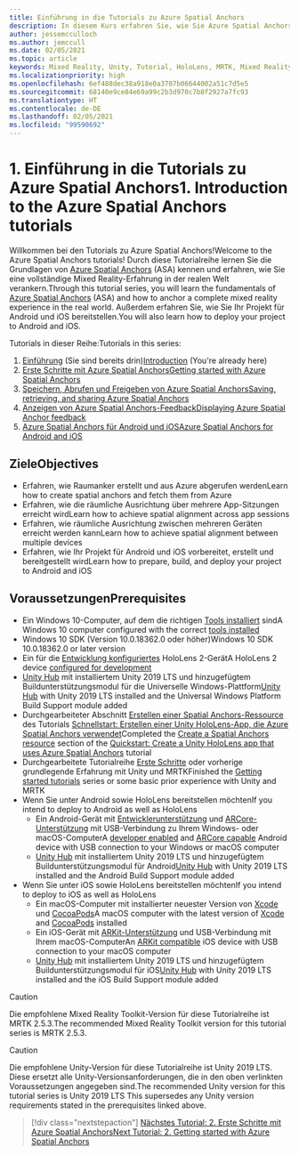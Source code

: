 ```yaml
---
title: Einführung in die Tutorials zu Azure Spatial Anchors
description: In diesem Kurs erfahren Sie, wie Sie Azure Spatial Anchors in einer Mixed Reality-Anwendung implementieren.
author: jessemcculloch
ms.author: jemccull
ms.date: 02/05/2021
ms.topic: article
keywords: Mixed Reality, Unity, Tutorial, HoloLens, MRTK, Mixed Reality Toolkit, UWP, Azure Spatial Anchors, iOS, Android, Windows 10, ARCore, macOS, Android-Buildunterstützung, ARKit
ms.localizationpriority: high
ms.openlocfilehash: 6ef488dec38a918e0a3707b06644002a51c7d5e5
ms.sourcegitcommit: 68140e9ce84e69a99c2b3d970c7b8f2927a7fc93
ms.translationtype: HT
ms.contentlocale: de-DE
ms.lasthandoff: 02/05/2021
ms.locfileid: "99590692"
---
```

# <a name="1-introduction-to-the-azure-spatial-anchors-tutorials"></a><span data-ttu-id="45085-104">1. Einführung in die Tutorials zu Azure Spatial Anchors</span><span class="sxs-lookup"><span data-stu-id="45085-104">1. Introduction to the Azure Spatial Anchors tutorials</span></span>

<span data-ttu-id="45085-105">Willkommen bei den Tutorials zu Azure Spatial Anchors!</span><span class="sxs-lookup"><span data-stu-id="45085-105">Welcome to the Azure Spatial Anchors tutorials!</span></span> <span data-ttu-id="45085-106">Durch diese Tutorialreihe lernen Sie die Grundlagen von <a href="https://azure.microsoft.com/services/spatial-anchors" target="_blank">Azure Spatial Anchors</a> (ASA) kennen und erfahren, wie Sie eine vollständige Mixed Reality-Erfahrung in der realen Welt verankern.</span><span class="sxs-lookup"><span data-stu-id="45085-106">Through this tutorial series, you will learn the fundamentals of <a href="https://azure.microsoft.com/services/spatial-anchors" target="_blank">Azure Spatial Anchors</a> (ASA) and how to anchor a complete mixed reality experience in the real world.</span></span> <span data-ttu-id="45085-107">Außerdem erfahren Sie, wie Sie Ihr Projekt für Android und iOS bereitstellen.</span><span class="sxs-lookup"><span data-stu-id="45085-107">You will also learn how to deploy your project to Android and iOS.</span></span>

<span data-ttu-id="45085-108">Tutorials in dieser Reihe:</span><span class="sxs-lookup"><span data-stu-id="45085-108">Tutorials in this series:</span></span>

1. <span data-ttu-id="45085-109">[Einführung](mr-learning-asa-01.md) (Sie sind bereits drin)</span><span class="sxs-lookup"><span data-stu-id="45085-109">[Introduction](mr-learning-asa-01.md) (You're already here)</span></span>
2. [<span data-ttu-id="45085-110">Erste Schritte mit Azure Spatial Anchors</span><span class="sxs-lookup"><span data-stu-id="45085-110">Getting started with Azure Spatial Anchors</span></span>](mr-learning-asa-02.md)
3. [<span data-ttu-id="45085-111">Speichern, Abrufen und Freigeben von Azure Spatial Anchors</span><span class="sxs-lookup"><span data-stu-id="45085-111">Saving, retrieving, and sharing Azure Spatial Anchors</span></span>](mr-learning-asa-03.md)
4. [<span data-ttu-id="45085-112">Anzeigen von Azure Spatial Anchors-Feedback</span><span class="sxs-lookup"><span data-stu-id="45085-112">Displaying Azure Spatial Anchor feedback</span></span>](mr-learning-asa-04.md)
5. [<span data-ttu-id="45085-113">Azure Spatial Anchors für Android und iOS</span><span class="sxs-lookup"><span data-stu-id="45085-113">Azure Spatial Anchors for Android and iOS</span></span>](mr-learning-asa-05.md)

## <a name="objectives"></a><span data-ttu-id="45085-114">Ziele</span><span class="sxs-lookup"><span data-stu-id="45085-114">Objectives</span></span>

* <span data-ttu-id="45085-115">Erfahren, wie Raumanker erstellt und aus Azure abgerufen werden</span><span class="sxs-lookup"><span data-stu-id="45085-115">Learn how to create spatial anchors and fetch them from Azure</span></span>
* <span data-ttu-id="45085-116">Erfahren, wie die räumliche Ausrichtung über mehrere App-Sitzungen erreicht wird</span><span class="sxs-lookup"><span data-stu-id="45085-116">Learn how to achieve spatial alignment across app sessions</span></span>
* <span data-ttu-id="45085-117">Erfahren, wie räumliche Ausrichtung zwischen mehreren Geräten erreicht werden kann</span><span class="sxs-lookup"><span data-stu-id="45085-117">Learn how to achieve spatial alignment between multiple devices</span></span>
* <span data-ttu-id="45085-118">Erfahren, wie Ihr Projekt für Android und iOS vorbereitet, erstellt und bereitgestellt wird</span><span class="sxs-lookup"><span data-stu-id="45085-118">Learn how to prepare, build, and deploy your project to Android and iOS</span></span>

## <a name="prerequisites"></a><span data-ttu-id="45085-119">Voraussetzungen</span><span class="sxs-lookup"><span data-stu-id="45085-119">Prerequisites</span></span>

* <span data-ttu-id="45085-120">Ein Windows 10-Computer, auf dem die richtigen [Tools installiert](../../install-the-tools.md) sind</span><span class="sxs-lookup"><span data-stu-id="45085-120">A Windows 10 computer configured with the correct [tools installed](../../install-the-tools.md)</span></span>
* <span data-ttu-id="45085-121">Windows 10 SDK (Version 10.0.18362.0 oder höher)</span><span class="sxs-lookup"><span data-stu-id="45085-121">Windows 10 SDK 10.0.18362.0 or later version</span></span>
* <span data-ttu-id="45085-122">Ein für die [Entwicklung konfiguriertes](../../platform-capabilities-and-apis/using-visual-studio.md#enabling-developer-mode) HoloLens 2-Gerät</span><span class="sxs-lookup"><span data-stu-id="45085-122">A HoloLens 2 device [configured for development](../../platform-capabilities-and-apis/using-visual-studio.md#enabling-developer-mode)</span></span>
* <span data-ttu-id="45085-123"><a href="https://docs.unity3d.com/Manual/GettingStartedInstallingHub.html" target="_blank">Unity Hub</a> mit installiertem Unity 2019 LTS und hinzugefügtem Buildunterstützungsmodul für die Universelle Windows-Plattform</span><span class="sxs-lookup"><span data-stu-id="45085-123"><a href="https://docs.unity3d.com/Manual/GettingStartedInstallingHub.html" target="_blank">Unity Hub</a> with Unity 2019 LTS installed and the Universal Windows Platform Build Support module added</span></span>
* <span data-ttu-id="45085-124">Durchgearbeiteter Abschnitt [Erstellen einer Spatial Anchors-Ressource](https://docs.microsoft.com/azure/spatial-anchors/quickstarts/get-started-unity-hololens#create-a-spatial-anchors-resource) des Tutorials [Schnellstart: Erstellen einer Unity HoloLens-App, die Azure Spatial Anchors verwendet](https://docs.microsoft.com/azure/spatial-anchors/quickstarts/get-started-unity-hololens)</span><span class="sxs-lookup"><span data-stu-id="45085-124">Completed the [Create a Spatial Anchors resource](https://docs.microsoft.com/azure/spatial-anchors/quickstarts/get-started-unity-hololens#create-a-spatial-anchors-resource) section of the [Quickstart: Create a Unity HoloLens app that uses Azure Spatial Anchors](https://docs.microsoft.com/azure/spatial-anchors/quickstarts/get-started-unity-hololens) tutorial</span></span>
* <span data-ttu-id="45085-125">Durchgearbeitete Tutorialreihe [Erste Schritte](mr-learning-base-01.md) oder vorherige grundlegende Erfahrung mit Unity und MRTK</span><span class="sxs-lookup"><span data-stu-id="45085-125">Finished the [Getting started tutorials](mr-learning-base-01.md) series or some basic prior experience with Unity and MRTK</span></span>
* <span data-ttu-id="45085-126">Wenn Sie unter Android sowie HoloLens bereitstellen möchten</span><span class="sxs-lookup"><span data-stu-id="45085-126">If you intend to deploy to Android as well as HoloLens</span></span>
  * <span data-ttu-id="45085-127">Ein Android-Gerät mit <a href="https://developer.android.com/studio/debug/dev-options" target="_blank">Entwicklerunterstützung</a> und <a href="https://developers.google.com/ar/discover/supported-devices" target="_blank">ARCore-Unterstützung</a> mit USB-Verbindung zu Ihrem Windows- oder macOS-Computer</span><span class="sxs-lookup"><span data-stu-id="45085-127">A <a href="https://developer.android.com/studio/debug/dev-options" target="_blank">developer enabled</a> and <a href="https://developers.google.com/ar/discover/supported-devices" target="_blank">ARCore capable</a> Android device with USB connection to your Windows or macOS computer</span></span>
  * <span data-ttu-id="45085-128"><a href="https://docs.unity3d.com/Manual/GettingStartedInstallingHub.html" target="_blank">Unity Hub</a> mit installiertem Unity 2019 LTS und hinzugefügtem Buildunterstützungsmodul für Android</span><span class="sxs-lookup"><span data-stu-id="45085-128"><a href="https://docs.unity3d.com/Manual/GettingStartedInstallingHub.html" target="_blank">Unity Hub</a> with Unity 2019 LTS installed and the Android Build Support module added</span></span>
* <span data-ttu-id="45085-129">Wenn Sie unter iOS sowie HoloLens bereitstellen möchten</span><span class="sxs-lookup"><span data-stu-id="45085-129">If you intend to deploy to iOS as well as HoloLens</span></span>
  * <span data-ttu-id="45085-130">Ein macOS-Computer mit installierter neuester Version von <a href="https://geo.itunes.apple.com/us/app/xcode/id497799835?mt=12" target="_blank">Xcode</a> und <a href="https://cocoapods.org" target="_blank">CocoaPods</a></span><span class="sxs-lookup"><span data-stu-id="45085-130">A macOS computer with the latest version of <a href="https://geo.itunes.apple.com/us/app/xcode/id497799835?mt=12" target="_blank">Xcode</a> and <a href="https://cocoapods.org" target="_blank">CocoaPods</a> installed</span></span>
  * <span data-ttu-id="45085-131">Ein iOS-Gerät mit <a href="https://developer.apple.com/documentation/arkit/verifying_device_support_and_user_permission" target="_blank">ARKit-Unterstützung</a> und USB-Verbindung mit Ihrem macOS-Computer</span><span class="sxs-lookup"><span data-stu-id="45085-131">An <a href="https://developer.apple.com/documentation/arkit/verifying_device_support_and_user_permission" target="_blank">ARKit compatible</a> iOS device with USB connection to your macOS computer</span></span>
  * <span data-ttu-id="45085-132"><a href="https://docs.unity3d.com/Manual/GettingStartedInstallingHub.html" target="_blank">Unity Hub</a> mit installiertem Unity 2019 LTS und hinzugefügtem Buildunterstützungsmodul für iOS</span><span class="sxs-lookup"><span data-stu-id="45085-132"><a href="https://docs.unity3d.com/Manual/GettingStartedInstallingHub.html" target="_blank">Unity Hub</a> with Unity 2019 LTS installed and the iOS Build Support module added</span></span>

> [!CAUTION]
> <span data-ttu-id="45085-133">Die empfohlene Mixed Reality Toolkit-Version für diese Tutorialreihe ist MRTK 2.5.3.</span><span class="sxs-lookup"><span data-stu-id="45085-133">The recommended Mixed Reality Toolkit version for this tutorial series is MRTK 2.5.3.</span></span>

> [!CAUTION]
> <span data-ttu-id="45085-134">Die empfohlene Unity-Version für diese Tutorialreihe ist Unity 2019 LTS. Diese ersetzt alle Unity-Versionsanforderungen, die in den oben verlinkten Voraussetzungen angegeben sind.</span><span class="sxs-lookup"><span data-stu-id="45085-134">The recommended Unity version for this tutorial series is Unity 2019 LTS This supersedes any Unity version requirements stated in the prerequisites linked above.</span></span>

> [!div class="nextstepaction"]
> [<span data-ttu-id="45085-135">Nächstes Tutorial: 2. Erste Schritte mit Azure Spatial Anchors</span><span class="sxs-lookup"><span data-stu-id="45085-135">Next Tutorial: 2. Getting started with Azure Spatial Anchors</span></span>](mr-learning-asa-02.md)
